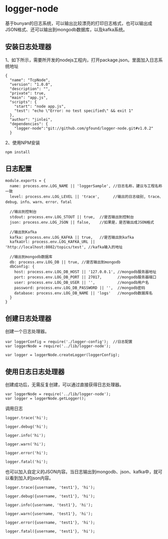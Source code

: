 # logger-node

基于bunyan的日志系统，可以输出比较漂亮的打印日志格式，也可以输出成JSON格式、还可以输出到mongodb数据库，以及kafka系统。

## 安装日志处理器

1、如下所示，需要所开发的nodejs工程内，打开package.json。里面加入日志系统地址

```
{
  "name": "TcpNode",
  "version": "1.0.0",
  "description": "",
  "private": true,
  "main": "app.js",
  "scripts": {
    "start": "node app.js",
    "test": "echo \"Error: no test specified\" && exit 1"
  },
  "author": "jinlei",
  "dependencies": {
    "logger-node":"git://github.com/gfound/logger-node.git#v1.0.2"
  }
```

2、使用NPM安装

```
npm install
```

## 日志配置

```
module.exports = {
  name: process.env.LOG_NAME || 'loggerSample', //日志名称，建议与工程名称一致
  level: process.env.LOG_LEVEL || 'trace',      //输出的日志级别, trace、debug、info、warn、error、fatal

  //输出到控制台
  stdout: process.env.LOG_STOUT || true,  //是否输出到控制台
  json: process.env.LOG_JSON || false,    //如果是，是否输出成JSON格式

  //输出到Kafka
  kafka: process.env.LOG_KAFKA || true,   //是否输出到kafka
  kafkaUrl: process.env.LOG_KAFKA_URL || 'http://localhost:8082/topics/test', //kafka输入的地址
  
  //输出到mongodb数据库
  db: process.env.LOG_DB || true, //是否输出到mongodb
  dbConfig: {
    host: process.env.LOG_DB_HOST || '127.0.0.1', //mongodb服务器地址
    port: process.env.LOG_DB_PORT || 27017,       //mongodb服务器端口
    user: process.env.LOG_DB_USER || '',          //mongodb用户名
    password: process.env.LOG_DB_PASSWORD || '',  //mongodb密码
    database: process.env.LOG_DB_NAME || 'logs'   //mongodb数据库名
  }
}
```

## 创建日志处理器

创建一个日志处理器。

```
var loggerConfig = require('./logger-config');  //日志配置
var loggerNode = require('../lib/logger-node');

var logger = loggerNode.createLogger(loggerConfig);
```


## 使用日志日志处理器

创建成功后，无需反复创建，可以通过直接获得日志处理器。


```
var loggerNode = require('../lib/logger-node');
var logger = loggerNode.getLogger();
```

调用日志

```
logger.trace('hi');

logger.debug('hi');

logger.info('hi');

logger.warn('hi');

logger.error('hi');

logger.fatal('hi');

```

也可以加入自定义的JSON内容。当日志输出到mongodb、json、kafka中，就可以看到加入的json内容。
```
logger.trace({username, 'test1'}, 'hi');

logger.debug({username, 'test1'}, 'hi');

logger.info({username, 'test1'}, 'hi');

logger.warn({username, 'test1'}, 'hi');

logger.error({username, 'test1'}, 'hi');

logger.fatal({username, 'test1'}, 'hi');

```






